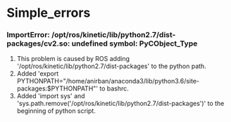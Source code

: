 # Simple_errors

### ImportError: /opt/ros/kinetic/lib/python2.7/dist-packages/cv2.so: undefined symbol: PyCObject_Type
1. This problem is caused by ROS adding '/opt/ros/kinetic/lib/python2.7/dist-packages' to the python path.
2. Added 'export PYTHONPATH="/home/anirban/anaconda3/lib/python3.6/site-packages:$PYTHONPATH"' to bashrc.
3. Added 'import sys' and 'sys.path.remove('/opt/ros/kinetic/lib/python2.7/dist-packages')' to the beginning of python script.

